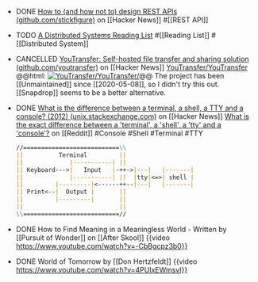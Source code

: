 - DONE [How to (and how not to) design REST APIs (github.com/stickfigure)](https://news.ycombinator.com/item?id=38103310) on [[Hacker News]] #[[REST API]]
- TODO [A Distributed Systems Reading List](https://dancres.github.io/Pages/) #[[Reading List]] #[[Distributed System]]
- CANCELLED [YouTransfer: Self-hosted file transfer and sharing solution (github.com/youtransfer)](https://news.ycombinator.com/item?id=38978630) on [[Hacker News]]
  [YouTransfer/YouTransfer](https://github.com/YouTransfer/YouTransfer)
  @@html: <a href="https://github.com/YouTransfer/YouTransfer/"><img src="https://github-readme-stats-astronomer.vercel.app/api/pin/?username=YouTransfer&repo=YouTransfer&theme=tokyonight" alt="YouTransfer/YouTransfer/"/></a>@@
  The project has been [[Unmaintained]] since [[2020-05-08]], so I didn't try this out. [[Snapdrop]] seems to be a better alternative.
- DONE [What is the difference between a terminal, a shell, a TTY and a console? (2012) (unix.stackexchange.com)](https://news.ycombinator.com/item?id=38984096) on [[Hacker News]] 
  [What is the exact difference between a 'terminal', a 'shell', a 'tty' and a 'console'?](https://www.reddit.com/r/programming/comments/41u5hw/comment/cz5ejh6/) on [[Reddit]]
  #Console #Shell #Terminal #TTY
  
  ```markdown
  //===========================\\
  ||          Terminal         ||
  ||             |-----------| ||
  || Keyboard--->|   Input   |-++->|---|   |-------|
  ||             |-----------| ||  |tty|<=>| shell |
  ||         |---------|<------++--|---|   |-------|
  || Print<--|  Output |       ||
  ||         |---------|       ||
  ||                           ||
  \\===========================//
  ```
- DONE How to Find Meaning in a Meaningless World - Written by [[Pursuit of Wonder]] on [[After Skool]]
  {{video https://www.youtube.com/watch?v=-CbBgcpz3b0}}
- DONE World of Tomorrow by [[Don Hertzfeldt]]
  {{video https://www.youtube.com/watch?v=4PUIxEWmsvI}}